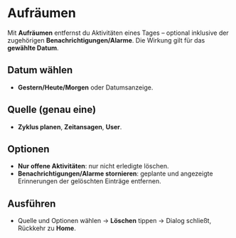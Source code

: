 ﻿# Aufr&auml;umen

Mit **Aufr&auml;umen** entfernst du Aktivit&auml;ten eines Tages &ndash; optional inklusive der zugeh&ouml;rigen **Benachrichtigungen/Alarme**. Die Wirkung gilt f&uuml;r das **gew&auml;hlte Datum**.

## Datum w&auml;hlen
- **Gestern/Heute/Morgen** oder Datumsanzeige.

## Quelle (genau eine)
- **Zyklus planen**, **Zeitansagen**, **User**.

## Optionen
- **Nur offene Aktivit&auml;ten**: nur nicht erledigte l&ouml;schen.
- **Benachrichtigungen/Alarme stornieren**: geplante und angezeigte Erinnerungen der gel&ouml;schten Eintr&auml;ge entfernen.

## Ausf&uuml;hren
- Quelle und Optionen w&auml;hlen &rarr; **L&ouml;schen** tippen &rarr; Dialog schlie&szlig;t, R&uuml;ckkehr zu **Home**.
